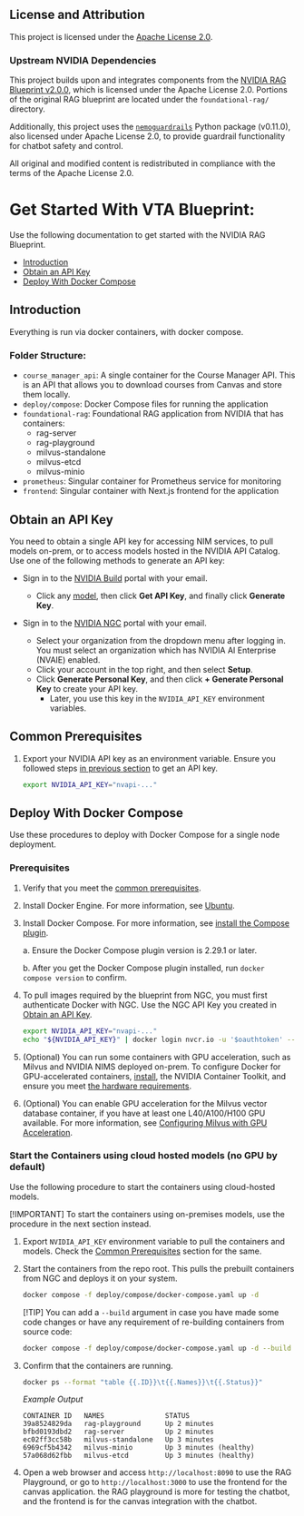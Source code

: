 <!--
  SPDX-FileCopyrightText: Copyright (c) 2025 NVIDIA CORPORATION & AFFILIATES. All rights reserved.
  SPDX-License-Identifier: Apache-2.0
-->

## License and Attribution

This project is licensed under the [Apache License 2.0](./LICENSE).

### Upstream NVIDIA Dependencies

This project builds upon and integrates components from the [NVIDIA RAG Blueprint v2.0.0](https://github.com/NVIDIA-AI-Blueprints/rag), which is licensed under the Apache License 2.0. Portions of the original RAG blueprint are located under the `foundational-rag/` directory.

Additionally, this project uses the [`nemoguardrails`](https://github.com/NVIDIA/NeMo-Guardrails) Python package (v0.11.0), also licensed under Apache License 2.0, to provide guardrail functionality for chatbot safety and control.

All original and modified content is redistributed in compliance with the terms of the Apache License 2.0.


# Get Started With VTA Blueprint:

Use the following documentation to get started with the NVIDIA RAG Blueprint.
- [Introduction](#introduction)
- [Obtain an API Key](#obtain-an-api-key)
- [Deploy With Docker Compose](#deploy-with-docker-compose)


## Introduction
Everything is run via docker containers, with docker compose. 

### Folder Structure:
- `course_manager_api`: A single container for the Course Manager API. This is an API that allows you to download courses from Canvas and store them locally.
- `deploy/compose`: Docker Compose files for running the application
- `foundational-rag`: Foundational RAG application from NVIDIA that has containers:
   - rag-server
   - rag-playground
   - milvus-standalone
   - milvus-etcd
   - milvus-minio
- `prometheus`: Singular container for Prometheus service for monitoring
- `frontend`: Singular container with Next.js frontend for the application


## Obtain an API Key

You need to obtain a single API key for accessing NIM services, to pull models on-prem, or to access models hosted in the NVIDIA API Catalog.
Use one of the following methods to generate an API key:

  - Sign in to the [NVIDIA Build](https://build.nvidia.com/explore/discover?signin=true) portal with your email.
    - Click any [model](https://build.nvidia.com/meta/llama-3_1-70b-instruct), then click **Get API Key**, and finally click **Generate Key**.

  - Sign in to the [NVIDIA NGC](https://ngc.nvidia.com/) portal with your email.
    - Select your organization from the dropdown menu after logging in. You must select an organization which has NVIDIA AI Enterprise (NVAIE) enabled.
    - Click your account in the top right, and then select **Setup**.
    - Click **Generate Personal Key**, and then click **+ Generate Personal Key** to create your API key.
      - Later, you use this key in the `NVIDIA_API_KEY` environment variables.

## Common Prerequisites
1. Export your NVIDIA API key as an environment variable. Ensure you followed steps [in previous section](#obtain-an-api-key) to get an API key.

   ```bash
   export NVIDIA_API_KEY="nvapi-..."
   ```


## Deploy With Docker Compose

Use these procedures to deploy with Docker Compose for a single node deployment.


### Prerequisites

1. Verify that you meet the [common prerequisites](#common-prerequisites).

1. Install Docker Engine. For more information, see [Ubuntu](https://docs.docker.com/engine/install/ubuntu/).

1. Install Docker Compose. For more information, see [install the Compose plugin](https://docs.docker.com/compose/install/linux/).

   a. Ensure the Docker Compose plugin version is 2.29.1 or later.

   b. After you get the Docker Compose plugin installed, run `docker compose version` to confirm.

1. To pull images required by the blueprint from NGC, you must first authenticate Docker with NGC. Use the NGC API Key you created in [Obtain an API Key](#obtain-an-api-key).

   ```bash
   export NVIDIA_API_KEY="nvapi-..."
   echo "${NVIDIA_API_KEY}" | docker login nvcr.io -u '$oauthtoken' --password-stdin
   ```

1. (Optional) You can run some containers with GPU acceleration, such as Milvus and NVIDIA NIMS deployed on-prem. To configure Docker for GPU-accelerated containers, [install](https://docs.nvidia.com/datacenter/cloud-native/container-toolkit/latest/install-guide.html), the NVIDIA Container Toolkit, and ensure you meet [the hardware requirements](../README.md#hardware-requirements).

1. (Optional) You can enable GPU acceleration for the Milvus vector database container, if you have at least one L40/A100/H100 GPU available. For more information, see [Configuring Milvus with GPU Acceleration](./vector-database.md#configuring-milvus-with-gpu-acceleration).


### Start the Containers using cloud hosted models (no GPU by default)

Use the following procedure to start the containers using cloud-hosted models.

[!IMPORTANT]
To start the containers using on-premises models, use the procedure in the next section instead.

1. Export `NVIDIA_API_KEY` environment variable to pull the containers and models. Check the [Common Prerequisites](#common-prerequisites) section for the same.

1. Start the containers from the repo root. This pulls the prebuilt containers from NGC and deploys it on your system.

   ```bash
   docker compose -f deploy/compose/docker-compose.yaml up -d
   ```

   [!TIP]
   You can add a `--build` argument in case you have made some code changes or have any requirement of re-building containers from source code:

   ```bash
   docker compose -f deploy/compose/docker-compose.yaml up -d --build
   ```

1. Confirm that the containers are running.

   ```bash
   docker ps --format "table {{.ID}}\t{{.Names}}\t{{.Status}}"
   ```

   *Example Output*

   ```output
   CONTAINER ID   NAMES               STATUS
   39a8524829da   rag-playground      Up 2 minutes
   bfbd0193dbd2   rag-server          Up 2 minutes
   ec02ff3cc58b   milvus-standalone   Up 3 minutes
   6969cf5b4342   milvus-minio        Up 3 minutes (healthy)
   57a068d62fbb   milvus-etcd         Up 3 minutes (healthy)
   ```

1. Open a web browser and access `http://localhost:8090` to use the RAG Playground, or go to `http://localhost:3000` to use the frontend for the canvas application. the RAG playground is more for testing the chatbot, and the frontend is for the canvas integration with the chatbot.


